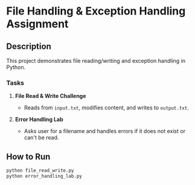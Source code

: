 # File Handling & Exception Handling Assignment

## Description
This project demonstrates file reading/writing and exception handling in Python.

### Tasks
1. **File Read & Write Challenge**  
   - Reads from `input.txt`, modifies content, and writes to `output.txt`.

2. **Error Handling Lab**  
   - Asks user for a filename and handles errors if it does not exist or can't be read.

## How to Run
```bash
python file_read_write.py
python error_handling_lab.py
